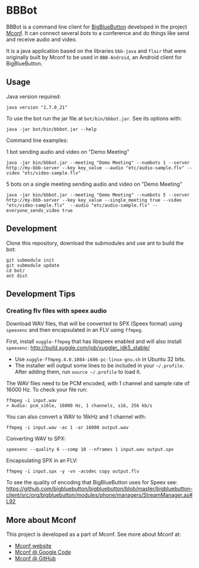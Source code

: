 BBBot
=====

BBBot is a command line client for [BigBlueButton](http://mconf.org) developed in the project [Mconf](http://mconf.org). It can connect several _bots_ to a conference and do things like send and receive audio and video.

It is a java application based on the libraries `bbb-java` and `flair` that were originally built by Mconf to be used in `BBB-Android`, an Android client for BigBlueButton.


Usage
-----
Java version required:

    java version "1.7.0_21"

To use the bot run the jar file at `bot/bin/bbbot.jar`. See its options with:

    java -jar bot/bin/bbbot.jar --help

Command line examples:

1 bot sending audio and video on "Demo Meeting"

    java -jar bin/bbbot.jar --meeting "Demo Meeting" --numbots 1 --server http://my-bbb-server --key key_value --audio "etc/audio-sample.flv" --video "etc/video-sample.flv"
    

5 bots on a single meeting sending audio and video on "Demo Meeting"

    java -jar bin/bbbot.jar --meeting "Demo Meeting" --numbots 5 --server http://my-bbb-server --key key_value --single_meeting true --video "etc/video-sample.flv"  --audio "etc/audio-sample.flv" --everyone_sends_video true



Development
-----------

Clone this repository, download the submodules and use ant to build the bot:

    git submodule init
    git submodule update
    cd bot/
    ant dist


Development Tips
----------------

### Creating flv files with speex audio

Download WAV files, that will be converted to SPX (Speex format) using `speexenc` and then encapsulated in an FLV using `ffmpeg`.

First, install `xuggle-ffmpeg` that has libspeex enabled and will also install `speexenc`: http://build.xuggle.com/job/xuggler_jdk5_stable/

* Use `xuggle-ffmpeg.4.0.1084-i686-pc-linux-gnu.sh` in Ubuntu 32 bits.
* The installer will output some lines to be included in your `~/.profile`. After adding them, run `source ~/.profile` to load it.

The WAV files need to be PCM encoded, with 1 channel and sample rate of 16000 Hz. To check your file run:

    ffmpeg -i input.wav
    > Audio: pcm_s16le, 16000 Hz, 1 channels, s16, 256 kb/s

You can also convert a WAV to 16kHz and 1 channel with:

    ffmpeg -i input.wav -ac 1 -ar 16000 output.wav

Converting WAV to SPX:

    speexenc --quality 6 --comp 10 --nframes 1 input.wav output.spx

Encapsulating SPX in an FLV:

    ffmpeg -i input.spx -y -vn -acodec copy output.flv


To see the quality of encoding that BigBlueButton uses for Speex see: https://github.com/bigbluebutton/bigbluebutton/blob/master/bigbluebutton-client/src/org/bigbluebutton/modules/phone/managers/StreamManager.as#L92


More about Mconf
----------------

This project is developed as a part of Mconf. See more about Mconf at:

* [Mconf website](http://mconf.org)
* [Mconf @ Google Code](http://code.google.com/p/mconf)
* [Mconf @ GitHub](https://github.com/mconf)
